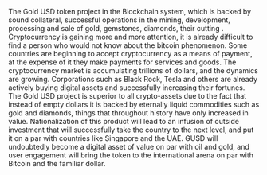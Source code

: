 The Gold USD token project in the Blockchain system, which is backed by sound collateral, successful operations in the mining, development, processing and sale of gold, gemstones, diamonds, their cutting .
Cryptocurrency is gaining more and more attention, it is already difficult to find a person who would not know about the bitcoin phenomenon. Some countries are beginning to accept cryptocurrency as a means of payment, at the expense of it they make payments for services and goods. The cryptocurrency market is accumulating trillions of dollars, and the dynamics are growing. Corporations such as Black Rock, Tesla and others are already actively buying digital assets and successfully increasing their fortunes. 
The Gold USD project is superior to all crypto-assets due to the fact that instead of empty dollars it is backed by eternally liquid commodities such as gold and diamonds, things that throughout history have only increased in value. Nationalization of this product will lead to an infusion of outside investment that will successfully take the country to the next level, and put it on a par with countries like Singapore and the UAE. 
GUSD will undoubtedly become a digital asset of value on par with oil and gold, and user engagement will bring the token to the international arena on par with Bitcoin and the familiar dollar.
